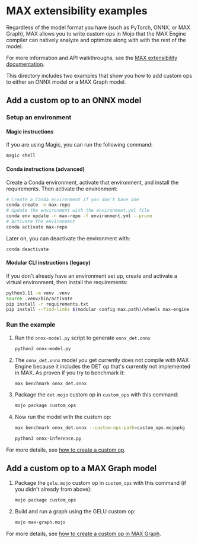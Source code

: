 # MAX extensibility examples

Regardless of the model format you have (such as PyTorch, ONNX, or MAX Graph),
MAX allows you to write custom ops in Mojo that the MAX Engine compiler can
natively analyze and optimize along with with the rest of the model.

For more information and API walkthroughs, see the [MAX extensibility
documentation](https://docs.modular.com/engine/extensibility/).

This directory includes two examples that show you how to add custom ops to
either an ONNX model or a MAX Graph model.

## Add a custom op to an ONNX model

### Setup an environment

#### Magic instructions

If you are using Magic, you can run the following command:

```sh
magic shell
```


#### Conda instructions (advanced)

Create a Conda environment, activate that environment, and install the
requirements. Then activate the environment:

```sh
# Create a Conda environment if you don't have one
conda create -n max-repo
# Update the environment with the environment.yml file
conda env update -n max-repo -f environment.yml --prune
# Activate the environment
conda activate max-repo
```

Later on, you can deactivate the environment with:

```sh
conda deactivate
```

#### Modular CLI instructions (legacy)

 If you don't already have an environment set up, create and activate a
   virtual environment, then install the requirements:

   ```sh
   python3.11 -m venv .venv
   source .venv/bin/activate
   pip install -r requirements.txt
   pip install --find-links $(modular config max.path)/wheels max-engine
   ```

### Run the example

1. Run the `onnx-model.py` script to generate `onnx_det.onnx`

   ```sh
   python3 onnx-model.py
   ```

2. The `onnx_det.onnx` model you get currently does not compile with MAX Engine
   because it includes the DET op that's currently not implemented in MAX.
   As proven if you try to benchmark it:

   ```sh
   max benchmark onnx_det.onnx
   ```

3. Package the `det.mojo` custom op in `custom_ops` with this command:

   ```sh
   mojo package custom_ops
   ```

4. Now run the model with the custom op:

   ```sh
   max benchmark onnx_det.onnx --custom-ops-path=custom_ops.mojopkg
   ```

   ```sh
   python3 onnx-inference.py
   ```

For more details, see [how to create a custom
op](https://docs.modular.com/engine/extensibility/custom-op).

## Add a custom op to a MAX Graph model

1. Package the `gelu.mojo` custom op in `custom_ops` with this command (if
   you didn't already from above):

   ```sh
   mojo package custom_ops
   ```

2. Build and run a graph using the GELU custom op:

   ```sh
   mojo max-graph.mojo
   ```

For more details, see [how to create a custom op in MAX
Graph](https://docs.modular.com/engine/extensibility/graph-custom-op).
